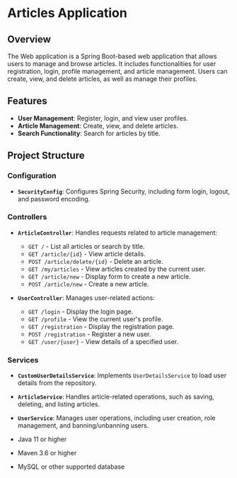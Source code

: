 # Articles Application

## Overview

The Web application is a Spring Boot-based web application that allows users to manage and browse articles. It includes functionalities for user registration, login, profile management, and article management. Users can create, view, and delete articles, as well as manage their profiles.

## Features

- **User Management**: Register, login, and view user profiles.
- **Article Management**: Create, view, and delete articles.
- **Search Functionality**: Search for articles by title.

## Project Structure

### Configuration

- **`SecurityConfig`**: Configures Spring Security, including form login, logout, and password encoding.
  
### Controllers

- **`ArticleController`**: Handles requests related to article management:
  - `GET /` - List all articles or search by title.
  - `GET /article/{id}` - View article details.
  - `POST /article/delete/{id}` - Delete an article.
  - `GET /my/articles` - View articles created by the current user.
  - `GET /article/new` - Display form to create a new article.
  - `POST /article/new` - Create a new article.
  
- **`UserController`**: Manages user-related actions:
  - `GET /login` - Display the login page.
  - `GET /profile` - View the current user's profile.
  - `GET /registration` - Display the registration page.
  - `POST /registration` - Register a new user.
  - `GET /user/{user}` - View details of a specified user.

### Services

- **`CustomUserDetailsService`**: Implements `UserDetailsService` to load user details from the repository.
- **`ArticleService`**: Handles article-related operations, such as saving, deleting, and listing articles.
- **`UserService`**: Manages user operations, including user creation, role management, and banning/unbanning users.


- Java 11 or higher
- Maven 3.6 or higher
- MySQL or other supported database
